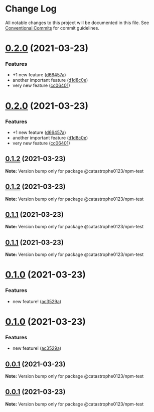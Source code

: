 # Change Log

All notable changes to this project will be documented in this file.
See [Conventional Commits](https://conventionalcommits.org) for commit guidelines.

# [0.2.0](https://github.com/Catastrophe0123/npm-test/compare/v0.1.2...v0.2.0) (2021-03-23)


### Features

* +1 new feature ([d66457a](https://github.com/Catastrophe0123/npm-test/commit/d66457aa29c7c14e9f3c70a593a84d321a90916c))
* another important feature ([d1d8c0e](https://github.com/Catastrophe0123/npm-test/commit/d1d8c0ec0a81a3824962c751f3afb866d214ce1a))
* very new feature ([cc06401](https://github.com/Catastrophe0123/npm-test/commit/cc064012e0c89e79d5885aacf7b1833acd3492fa))





# [0.2.0](https://github.com/Catastrophe0123/npm-test/compare/v0.1.2...v0.2.0) (2021-03-23)


### Features

* +1 new feature ([d66457a](https://github.com/Catastrophe0123/npm-test/commit/d66457aa29c7c14e9f3c70a593a84d321a90916c))
* another important feature ([d1d8c0e](https://github.com/Catastrophe0123/npm-test/commit/d1d8c0ec0a81a3824962c751f3afb866d214ce1a))
* very new feature ([cc06401](https://github.com/Catastrophe0123/npm-test/commit/cc064012e0c89e79d5885aacf7b1833acd3492fa))





## [0.1.2](https://github.com/Catastrophe0123/npm-test/compare/v0.1.1...v0.1.2) (2021-03-23)

**Note:** Version bump only for package @catastrophe0123/npm-test





## [0.1.2](https://github.com/Catastrophe0123/npm-test/compare/v0.1.1...v0.1.2) (2021-03-23)

**Note:** Version bump only for package @catastrophe0123/npm-test





## [0.1.1](https://github.com/Catastrophe0123/npm-test/compare/v0.1.0...v0.1.1) (2021-03-23)

**Note:** Version bump only for package @catastrophe0123/npm-test





## [0.1.1](https://github.com/Catastrophe0123/npm-test/compare/v0.1.0...v0.1.1) (2021-03-23)

**Note:** Version bump only for package @catastrophe0123/npm-test





# [0.1.0](https://github.com/Catastrophe0123/npm-test/compare/v0.0.1...v0.1.0) (2021-03-23)


### Features

* new feature! ([ac3529a](https://github.com/Catastrophe0123/npm-test/commit/ac3529a8283c73412103465b03cf8b3d0f2c3ddf))





# [0.1.0](https://github.com/Catastrophe0123/npm-test/compare/v0.0.1...v0.1.0) (2021-03-23)


### Features

* new feature! ([ac3529a](https://github.com/Catastrophe0123/npm-test/commit/ac3529a8283c73412103465b03cf8b3d0f2c3ddf))





## [0.0.1](https://github.com/Catastrophe0123/npm-test/compare/v0.0.7...v0.0.1) (2021-03-23)

**Note:** Version bump only for package @catastrophe0123/npm-test





## [0.0.1](https://github.com/Catastrophe0123/npm-test/compare/v0.0.7...v0.0.1) (2021-03-23)

**Note:** Version bump only for package @catastrophe0123/npm-test

